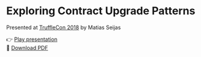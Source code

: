 # Exploring Contract Upgrade Patterns

Presented at [TruffleCon 2018](https://truffleframework.com/trufflecon2018) by Matias Seijas

👉 [Play presentation](https://bit.ly/2Pg1LaF)
<br/>
📄 [Download PDF](Contract_Upgrade_Patterns.pdf)